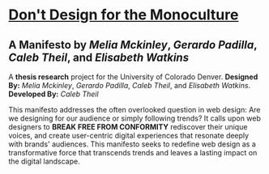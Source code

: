 # [Don't Design for the Monoculture](https://ctheil.github.io/design-manifesto/)
## A Manifesto by _Melia Mckinley_, _Gerardo Padilla_, _Caleb Theil_, and _Elisabeth Watkins_
A __thesis research__ project for the University of Colorado Denver. **Designed By:** _Melia Mckinley_, _Gerardo Padilla_, _Caleb Theil_, and _Elisabeth Watkins_. **Developed By:** _Caleb Theil_

This manifesto addresses the often overlooked question in web design: Are we designing for our audience or simply following trends? It calls upon web designers to **BREAK FREE FROM CONFORMITY** rediscover their unique voices, and create user-centric digital experiences that resonate deeply with brands' audiences. This manifesto seeks to redefine web design as a transformative force that transcends trends and leaves a lasting impact on the digital landscape.
